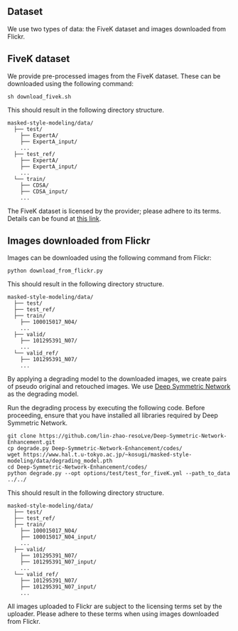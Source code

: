 ## Dataset

We use two types of data: the FiveK dataset and images downloaded from Flickr.

## FiveK dataset

We provide pre-processed images from the FiveK dataset.
These can be downloaded using the following command:
```Shell
sh download_fivek.sh
```

This should result in the following directory structure.
```
masked-style-modeling/data/
  ├── test/
    ├── ExpertA/
    ├── ExpertA_input/
    ...
  ├── test_ref/
    ├── ExpertA/
    ├── ExpertA_input/
    ...
  └── train/
    ├── CDSA/
    ├── CDSA_input/
    ...
```

The FiveK dataset is licensed by the provider; please adhere to its terms.
Details can be found at [this link](https://data.csail.mit.edu/graphics/fivek/).



## Images downloaded from Flickr

Images can be downloaded using the following command from Flickr:
```Shell
python download_from_flickr.py
```

This should result in the following directory structure.
```
masked-style-modeling/data/
  ├── test/
  ├── test_ref/
  ├── train/
    ├── 100015017_N04/
    ...
  ├── valid/
    ├── 101295391_N07/
    ...
  └── valid_ref/
    ├── 101295391_N07/
    ...
```

By applying a degrading model to the downloaded images, we create pairs of pseudo original and retouched images.
We use [Deep Symmetric Network](https://github.com/lin-zhao-resoLve/Deep-Symmetric-Network-Enhancement) as the degrading model.

Run the degrading process by executing the following code.
Before proceeding, ensure that you have installed all libraries required by Deep Symmetric Network.
```Shell
git clone https://github.com/lin-zhao-resoLve/Deep-Symmetric-Network-Enhancement.git
cp degrade.py Deep-Symmetric-Network-Enhancement/codes/
wget https://www.hal.t.u-tokyo.ac.jp/~kosugi/masked-style-modeling/data/degrading_model.pth
cd Deep-Symmetric-Network-Enhancement/codes/
python degrade.py --opt options/test/test_for_fiveK.yml --path_to_data ../../
```

This should result in the following directory structure.
```
masked-style-modeling/data/
  ├── test/
  ├── test_ref/
  ├── train/
    ├── 100015017_N04/
    ├── 100015017_N04_input/
    ...
  ├── valid/
    ├── 101295391_N07/
    ├── 101295391_N07_input/
    ...
  └── valid_ref/
    ├── 101295391_N07/
    ├── 101295391_N07_input/
    ...
```

All images uploaded to Flickr are subject to the licensing terms set by the uploader. Please adhere to these terms when using images downloaded from Flickr.
